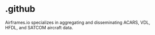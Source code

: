 # .github
Airframes.io specializes in aggregating and disseminating ACARS, VDL, HFDL, and SATCOM aircraft data.
